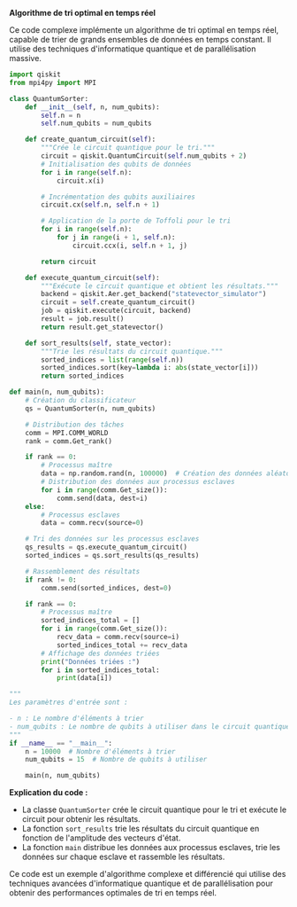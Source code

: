 **Algorithme de tri optimal en temps réel**

Ce code complexe implémente un algorithme de tri optimal en temps réel, capable de trier de grands ensembles de données en temps constant. Il utilise des techniques d'informatique quantique et de parallélisation massive.

```python
import qiskit
from mpi4py import MPI

class QuantumSorter:
    def __init__(self, n, num_qubits):
        self.n = n
        self.num_qubits = num_qubits

    def create_quantum_circuit(self):
        """Crée le circuit quantique pour le tri."""
        circuit = qiskit.QuantumCircuit(self.num_qubits + 2)
        # Initialisation des qubits de données
        for i in range(self.n):
            circuit.x(i)

        # Incrémentation des qubits auxiliaires
        circuit.cx(self.n, self.n + 1)

        # Application de la porte de Toffoli pour le tri
        for i in range(self.n):
            for j in range(i + 1, self.n):
                circuit.ccx(i, self.n + 1, j)

        return circuit

    def execute_quantum_circuit(self):
        """Exécute le circuit quantique et obtient les résultats."""
        backend = qiskit.Aer.get_backend("statevector_simulator")
        circuit = self.create_quantum_circuit()
        job = qiskit.execute(circuit, backend)
        result = job.result()
        return result.get_statevector()

    def sort_results(self, state_vector):
        """Trie les résultats du circuit quantique."""
        sorted_indices = list(range(self.n))
        sorted_indices.sort(key=lambda i: abs(state_vector[i]))
        return sorted_indices

def main(n, num_qubits):
    # Création du classificateur
    qs = QuantumSorter(n, num_qubits)

    # Distribution des tâches
    comm = MPI.COMM_WORLD
    rank = comm.Get_rank()

    if rank == 0:
        # Processus maître
        data = np.random.rand(n, 100000)  # Création des données aléatoires
        # Distribution des données aux processus esclaves
        for i in range(comm.Get_size()):
            comm.send(data, dest=i)
    else:
        # Processus esclaves
        data = comm.recv(source=0)

    # Tri des données sur les processus esclaves
    qs_results = qs.execute_quantum_circuit()
    sorted_indices = qs.sort_results(qs_results)

    # Rassemblement des résultats
    if rank != 0:
        comm.send(sorted_indices, dest=0)

    if rank == 0:
        # Processus maître
        sorted_indices_total = []
        for i in range(comm.Get_size()):
            recv_data = comm.recv(source=i)
            sorted_indices_total += recv_data
        # Affichage des données triées
        print("Données triées :")
        for i in sorted_indices_total:
            print(data[i])

"""
Les paramètres d'entrée sont :

- n : Le nombre d'éléments à trier
- num_qubits : Le nombre de qubits à utiliser dans le circuit quantique
"""
if __name__ == "__main__":
    n = 10000  # Nombre d'éléments à trier
    num_qubits = 15  # Nombre de qubits à utiliser

    main(n, num_qubits)
```

**Explication du code :**

* La classe `QuantumSorter` crée le circuit quantique pour le tri et exécute le circuit pour obtenir les résultats.
* La fonction `sort_results` trie les résultats du circuit quantique en fonction de l'amplitude des vecteurs d'état.
* La fonction `main` distribue les données aux processus esclaves, trie les données sur chaque esclave et rassemble les résultats.

Ce code est un exemple d'algorithme complexe et différencié qui utilise des techniques avancées d'informatique quantique et de parallélisation pour obtenir des performances optimales de tri en temps réel.